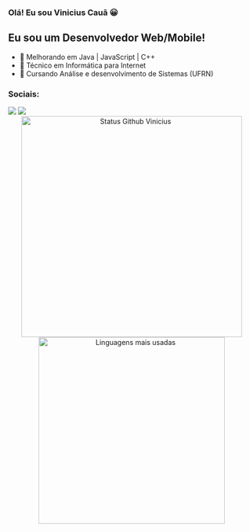 ### Olá! Eu sou Vinicius Cauã 😀

## Eu sou um Desenvolvedor Web/Mobile!

- 🌱  Melhorando em Java | JavaScript | C++
- 👯  Técnico em Informática para Internet
- 🥅  Cursando Análise e desenvolvimento de Sistemas (UFRN)

### Sociais:

<div>
  <a href="https://instagram.com/oviniciuscaua" target="_blank"><img src="https://img.shields.io/badge/-Instagram-%23E4405F?style=for-the-badge&logo=instagram&logoColor=white" target="_blank"></a>
  <a href="https://www.linkedin.com/in/viniciuscaua/" target="_blank"><img src="https://img.shields.io/badge/-LinkedIn-%230077B5?style=for-the-badge&logo=linkedin&logoColor=white" target="_blank"></a> 
</div>

<div align="center">
<img width="450em" alt="Status Github Vinicius" src="https://github-readme-stats.vercel.app/api?username=viniciuscaua&show_icons=true&theme=dracula" />
<img width="380em" alt="Linguagens mais usadas" src="https://github-readme-stats.vercel.app/api/top-langs/?username=viniciuscaua&layout=compact&theme=dracula"/>
</div>
